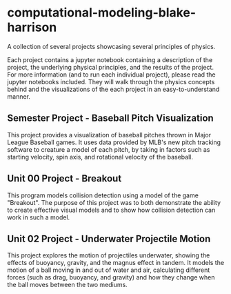 # computational-modeling-blake-harrison
A collection of several projects showcasing several principles of physics.

Each project contains a jupyter notebook containing a description of the project, the underlying physical principles, and the results of the project.
For more information (and to run each individual project), please read the jupyter notebooks included. They will walk through the physics concepts behind and the visualizations of the each project in an easy-to-understand manner.

## Semester Project - Baseball Pitch Visualization
This project provides a visualization of baseball pitches thrown in Major League Baseball games. It uses data provided by MLB's new pitch tracking software to creature a model of each pitch, by taking in factors such as starting velocity, spin axis, and rotational velocity of the baseball. 

## Unit 00 Project - Breakout
This program models collision detection using a model of the game "Breakout". The purpose of this project was to both demonstrate the ability to create effective visual models and to show how collision detection can work in such a model.

## Unit 02 Project - Underwater Projectile Motion
This project explores the motion of projectiles underwater, showing the effects of buoyancy, gravity, and the magnus effect in tandem. It models the motion of a ball moving in and out of water and air, calculating different forces (such as drag, buoyancy, and gravity) and how they change when the ball moves between the two mediums. 
